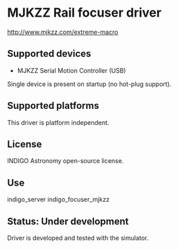 # MJKZZ Rail focuser driver

http://www.mjkzz.com/extreme-macro

## Supported devices
* MJKZZ Serial Motion Controller (USB)

Single device is present on startup (no hot-plug support).

## Supported platforms

This driver is platform independent.

## License

INDIGO Astronomy open-source license.

## Use

indigo_server indigo_focuser_mjkzz

## Status: Under development

Driver is developed and tested with the simulator.
